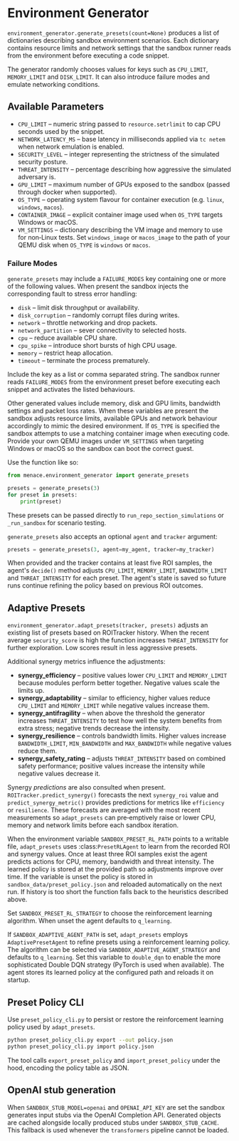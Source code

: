 # Environment Generator

`environment_generator.generate_presets(count=None)` produces a list of dictionaries describing sandbox environment scenarios. Each dictionary contains resource limits and network settings that the sandbox runner reads from the environment before executing a code snippet.

The generator randomly chooses values for keys such as `CPU_LIMIT`, `MEMORY_LIMIT` and `DISK_LIMIT`. It can also introduce failure modes and emulate networking conditions.

## Available Parameters

- `CPU_LIMIT` – numeric string passed to `resource.setrlimit` to cap CPU seconds used by the snippet.
- `NETWORK_LATENCY_MS` – base latency in milliseconds applied via `tc netem` when network emulation is enabled.
- `SECURITY_LEVEL` – integer representing the strictness of the simulated security posture.
- `THREAT_INTENSITY` – percentage describing how aggressive the simulated adversary is.
- `GPU_LIMIT` – maximum number of GPUs exposed to the sandbox (passed through docker when supported).
- `OS_TYPE` – operating system flavour for container execution (e.g. `linux`, `windows`, `macos`).
- `CONTAINER_IMAGE` – explicit container image used when `OS_TYPE` targets Windows or macOS.
- `VM_SETTINGS` – dictionary describing the VM image and memory to use for non‑Linux tests. Set
  `windows_image` or `macos_image` to the path of your QEMU disk when `OS_TYPE`
  is `windows` or `macos`.

### Failure Modes

`generate_presets` may include a `FAILURE_MODES` key containing one or more of
the following values. When present the sandbox injects the corresponding fault
to stress error handling:

- `disk` – limit disk throughput or availability.
- `disk_corruption` – randomly corrupt files during writes.
- `network` – throttle networking and drop packets.
- `network_partition` – sever connectivity to selected hosts.
- `cpu` – reduce available CPU share.
- `cpu_spike` – introduce short bursts of high CPU usage.
- `memory` – restrict heap allocation.
- `timeout` – terminate the process prematurely.

Include the key as a list or comma separated string. The sandbox runner reads
`FAILURE_MODES` from the environment preset before executing each snippet and
activates the listed behaviours.

Other generated values include memory, disk and GPU limits, bandwidth settings and packet loss rates. When these variables are present the sandbox adjusts resource limits, available GPUs and network behaviour accordingly to mimic the desired environment. If `OS_TYPE` is specified the sandbox attempts to use a matching container image when executing code. Provide your own QEMU images under `VM_SETTINGS` when targeting Windows or macOS so the sandbox can boot the correct guest.

Use the function like so:

```python
from menace.environment_generator import generate_presets

presets = generate_presets(3)
for preset in presets:
    print(preset)
```

These presets can be passed directly to `run_repo_section_simulations` or `_run_sandbox` for scenario testing.

`generate_presets` also accepts an optional `agent` and `tracker` argument:

```python
presets = generate_presets(3, agent=my_agent, tracker=my_tracker)
```

When provided and the tracker contains at least five ROI samples, the agent's
`decide()` method adjusts `CPU_LIMIT`, `MEMORY_LIMIT`, `BANDWIDTH_LIMIT` and
`THREAT_INTENSITY` for each preset. The agent's state is saved so future runs
continue refining the policy based on previous ROI outcomes.

## Adaptive Presets

`environment_generator.adapt_presets(tracker, presets)` adjusts an existing list
of presets based on ROITracker history. When the recent average `security_score`
is high the function increases `THREAT_INTENSITY` for further exploration. Low
scores result in less aggressive presets.

Additional synergy metrics influence the adjustments:

- **synergy_efficiency** – positive values lower `CPU_LIMIT` and `MEMORY_LIMIT`
  because modules perform better together. Negative values scale the limits up.
- **synergy_adaptability** – similar to efficiency, higher values reduce `CPU_LIMIT` and `MEMORY_LIMIT` while negative values increase them.
- **synergy_antifragility** – when above the threshold the generator increases
  `THREAT_INTENSITY` to test how well the system benefits from extra stress;
  negative trends decrease the intensity.
- **synergy_resilience** – controls bandwidth limits. Higher values increase
  `BANDWIDTH_LIMIT`, `MIN_BANDWIDTH` and `MAX_BANDWIDTH` while negative values
  reduce them.
- **synergy_safety_rating** – adjusts `THREAT_INTENSITY` based on combined
  safety performance; positive values increase the intensity while negative
  values decrease it.

Synergy *predictions* are also consulted when present. `ROITracker.predict_synergy()`
forecasts the next `synergy_roi` value and `predict_synergy_metric()` provides
predictions for metrics like `efficiency` or `resilience`. These forecasts are
averaged with the most recent measurements so `adapt_presets` can pre‑emptively
raise or lower CPU, memory and network limits before each sandbox iteration.

When the environment variable `SANDBOX_PRESET_RL_PATH` points to a writable
file, `adapt_presets` uses :class:`PresetRLAgent` to learn from the recorded ROI
and synergy values. Once at least three ROI samples exist the agent predicts
actions for CPU, memory, bandwidth and threat intensity. The learned policy is
stored at the provided path so adjustments improve over time. If the variable is
unset the policy is stored in ``sandbox_data/preset_policy.json`` and reloaded
automatically on the next run. If history is too short the function falls back
to the heuristics described above.

Set ``SANDBOX_PRESET_RL_STRATEGY`` to choose the reinforcement learning
algorithm. When unset the agent defaults to ``q_learning``.

If ``SANDBOX_ADAPTIVE_AGENT_PATH`` is set, ``adapt_presets`` employs
``AdaptivePresetAgent`` to refine presets using a reinforcement learning
policy. The algorithm can be selected via ``SANDBOX_ADAPTIVE_AGENT_STRATEGY``
and defaults to ``q_learning``. Set this variable to ``double_dqn`` to enable
the more sophisticated Double DQN strategy (PyTorch is used when available).
The agent stores its learned policy at the configured path and reloads it on
startup.
## Preset Policy CLI

Use `preset_policy_cli.py` to persist or restore the reinforcement learning policy used by `adapt_presets`.

```bash
python preset_policy_cli.py export --out policy.json
python preset_policy_cli.py import policy.json
```

The tool calls `export_preset_policy` and `import_preset_policy` under the hood, encoding the policy table as JSON.

## OpenAI stub generation

When `SANDBOX_STUB_MODEL=openai` and `OPENAI_API_KEY` are set the sandbox
generates input stubs via the OpenAI Completion API. Generated objects are cached
alongside locally produced stubs under `SANDBOX_STUB_CACHE`. This fallback is
used whenever the `transformers` pipeline cannot be loaded.

